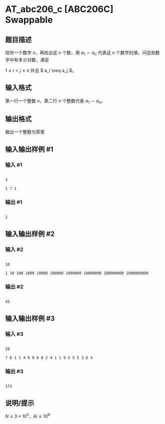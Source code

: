 # AT_abc206_c [ABC206C] Swappable

## 题目描述

给你一个数字 $n$，再给出这 $n$ 个数，用 $a_1 \sim a_n$ 代表这 $n$ 个数字的值，问这些数字中有多少对数，满足
$1 \leq i < j \leq n$ 并且 $ a_i \neq a_j $。

## 输入格式

第一行一个整数 $n$，第二行 $n$ 个整数代表 $a_1 \sim a_n$。

## 输出格式

输出一个整数为答案

## 输入输出样例 #1

### 输入 #1

```
3
1 7 1
```

### 输出 #1

```
2
```

## 输入输出样例 #2

### 输入 #2

```
10
1 10 100 1000 10000 100000 1000000 10000000 100000000 1000000000
```

### 输出 #2

```
45
```

## 输入输出样例 #3

### 输入 #3

```
20
7 8 1 1 4 9 9 6 8 2 4 1 1 9 5 5 5 3 6 4
```

### 输出 #3

```
173
```

## 说明/提示

$N \leq 3\times10^5，Ai \leq 10^9$